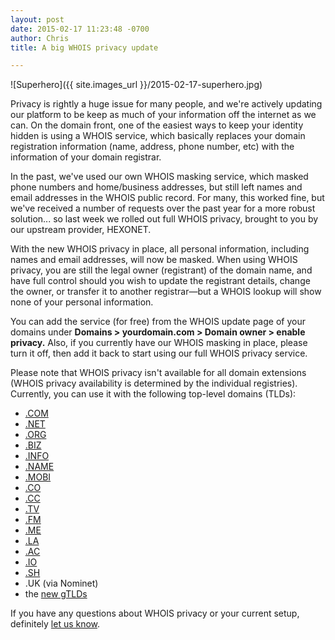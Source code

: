 ```yaml
---
layout: post
date: 2015-02-17 11:23:48 -0700
author: Chris
title: A big WHOIS privacy update

---
```


<!-- excerpt -->

![Superhero]({{ site.images_url }}/2015-02-17-superhero.jpg)

Privacy is rightly a huge issue for many people, and we're actively updating our platform to be keep as much of your information off the internet as we can. On the domain front, one of the easiest ways to keep your identity hidden is using a WHOIS service, which basically replaces your domain registration information (name, address, phone number, etc) with the information of your domain registrar.

In the past, we've used our own WHOIS masking service, which masked phone numbers and home/business addresses, but still left names and email addresses in the WHOIS public record. For many, this worked fine, but we've received a number of requests over the past year for a more robust solution... so last week we rolled out full WHOIS privacy, brought to you by our upstream provider, HEXONET.

<!-- /excerpt -->

With the new WHOIS privacy in place, all personal information, including names and email addresses, will now be masked. When using WHOIS privacy, you are still the legal owner (registrant) of the domain name, and have full control should you wish to update the registrant details, change the owner, or transfer it to another registrar—but a WHOIS lookup will show none of your personal information.

You can add the service (for free) from the WHOIS update page of your domains under **Domains > yourdomain.com > Domain owner > enable privacy.** Also, if you currently have our WHOIS masking in place, please turn it off, then add it back to start using our full WHOIS privacy service.

Please note that WHOIS privacy isn't available for all domain extensions (WHOIS privacy availability is determined by the individual registries). Currently, you can use it with the following top-level domains (TLDs): 

+ [.COM](http://iwantmyname.com/domains/com-domain-name-registration-for-commercial)
+ [.NET](http://iwantmyname.com/domains/com-domain-name-registration-for-commercial)
+ [.ORG](http://iwantmyname.com/domains/org-domain-name-registration-for-organisation)
+ [.BIZ](http://iwantmyname.com/domains/biz-domain-name-registration-for-business)
+ [.INFO](http://iwantmyname.com/domains/info-domain-name-registration-for-information)
+ [.NAME](http://iwantmyname.com/domains/name-domain-name-registration-for-names)
+ [.MOBI](http://iwantmyname.com/domains/mobi-domain-name-registration-for-mobile)
+ [.CO](https://iwantmyname.com/domains/co-colombian-domain-name-registration-for-colombia)
+ [.CC](http://iwantmyname.com/domains/cc-domain-name-registration-for-cocos-keeling-islands)
+ [.TV](http://iwantmyname.com/domains/tv-tuvaluan-domain-name-registration-for-tuvalu)
+ [.FM](http://iwantmyname.com/domains/fm-domain-name-registration-for-federated-states-of-micronesia)
+ [.ME](http://iwantmyname.com/domains/me-montenegrean-domain-name-registration-for-montenegro)
+ [.LA](https://iwantmyname.com/domains/la-lao-domain-name-registration-for-laos)
+ [.AC](https://iwantmyname.com/domains/ac-international-domain-name-registration-for-ascension-island)
+ [.IO](https://iwantmyname.com/domains/io-domain-name-registration-for-british-indian-ocean-territory)
+ [.SH](https://iwantmyname.com/domains/sh-domain-name-registration-for-saint-helena)
+ .UK (via Nominet)
+ the [new gTLDs](https://iwantmyname.com/domains/new-gtld-domain-extensions)

If you have any questions about WHOIS privacy or your current setup, definitely [let us know](https://iwantmyname.com/support). 

